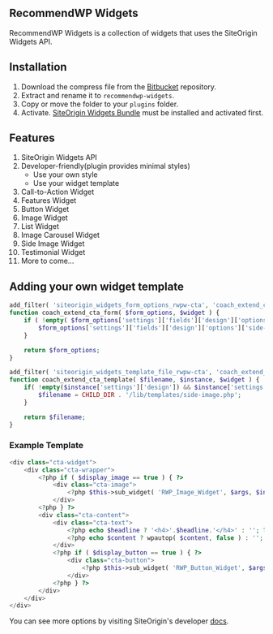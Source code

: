 ## RecommendWP Widgets

RecommendWP Widgets is a collection of widgets that uses the SiteOrigin Widgets API.

## Installation

1. Download the compress file from the [Bitbucket](https://bitbucket.org/webdevsuperfast/recommendwp-widgets/get/8a008270b06e.zip) repository.
2. Extract and rename it to `recommendwp-widgets`.
3. Copy or move the folder to your `plugins` folder.
4. Activate. [SiteOrigin Widgets Bundle](https://wordpress.org/plugins/so-widgets-bundle/) must be installed and activated first.

## Features

1. SiteOrigin Widgets API
2. Developer-friendly(plugin provides minimal styles)
    - Use your own style
    - Use your widget template
3. Call-to-Action Widget
4. Features Widget
5. Button Widget
6. Image Widget
7. List Widget
8. Image Carousel Widget
9. Side Image Widget
10. Testimonial Widget
11. More to come...

## Adding your own widget template

```php
add_filter( 'siteorigin_widgets_form_options_rwpw-cta', 'coach_extend_cta_form', 10, 2 );
function coach_extend_cta_form( $form_options, $widget ) {
	if ( !empty( $form_options['settings']['fields']['design']['options'] ) ) {
		$form_options['settings']['fields']['design']['options']['side-image'] = __( 'Side Image', 'coach-template' );
	}

	return $form_options;
}
```

```php
add_filter( 'siteorigin_widgets_template_file_rwpw-cta', 'coach_extend_cta_template', 10, 3 );
function coach_extend_cta_template( $filename, $instance, $widget ) {
	if( !empty($instance['settings']['design']) && $instance['settings']['design'] == 'side-image' ) {
        $filename = CHILD_DIR . '/lib/templates/side-image.php'; 
    }

    return $filename;
}
```

### Example Template

```php
<div class="cta-widget">
	<div class="cta-wrapper">
		<?php if ( $display_image == true ) { ?>
			<div class="cta-image">
				<?php $this->sub_widget( 'RWP_Image_Widget', $args, $instance['image'] ); ?>
			</div>
		<?php } ?>
        <div class="cta-content">
            <div class="cta-text">
                <?php echo $headline ? '<h4>'.$headline.'</h4>' : ''; ?>
                <?php echo $content ? wpautop( $content, false ) : ''; ?>
            </div>
            <?php if ( $display_button == true ) { ?>
                <div class="cta-button">
                    <?php $this->sub_widget( 'RWP_Button_Widget', $args, $instance['button'] ); ?>
                </div>
            <?php } ?>
        </div>
	</div>
</div>
```

You can see more options by visiting SiteOrigin's developer [docs](https://siteorigin.com/docs/widgets-bundle/advanced-concepts/filters/form-options/).